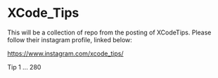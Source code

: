 # XCode_Tips

This will be a collection of repo from the posting of XCodeTips. Please follow their instagram profile, linked below:

https://www.instagram.com/xcode_tips/

Tip 1 ... 280 

